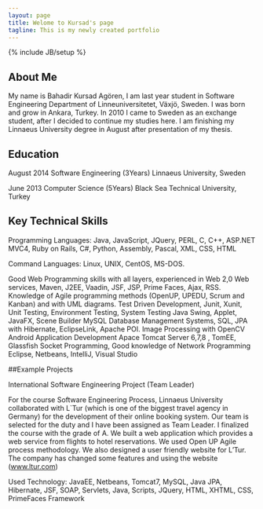 ```yaml
---
layout: page
title: Welome to Kursad's page 
tagline: This is my newly created portfolio
---
```

{% include JB/setup %}



## About Me

My name is Bahadir Kursad Agören, I am last year student in Software Engineering Department of
Linneuniversitetet, Växjö, Sweden. I was born and grow in Ankara, Turkey. In 2010 I came to Sweden as an
exchange student, after I decided to continue my studies here. I am finishing my Linnaeus University degree in
August after presentation of my thesis.

## Education

August 2014      Software Engineering (3Years) Linnaeus University, Sweden 

June   2013      Computer Science (5Years) Black Sea Technical University, Turkey

## Key Technical Skills

Programming Languages: Java, JavaScript, JQuery, PERL, C, C++, ASP.NET MVC4, Ruby on Rails, C#, Python, Assembly, Pascal, XML, CSS, HTML

Command Languages: Linux, UNIX, CentOS, MS-DOS.

 Good Web Programming skills with all layers, experienced in Web 2,0 Web services, Maven, J2EE, Vaadin, JSF,  JSP,  Prime Faces, Ajax, RSS.
 Knowledge of Agile programming methods (OpenUP, UPEDU, Scrum and Kanban) and with UML diagrams.
 Test Driven Development, Junit, Xunit, Unit Testing, Environment Testing, System Testing
 Java Swing, Applet, JavaFX, Scene Builder
 MySQL Database Management Systems, SQL, JPA with Hibernate, EclipseLink, Apache POI.
 Image Processing with OpenCV
 Android Application Development
 Apace Tomcat Server 6,7,8 , TomEE, Glassfish
 Socket Programming, Good knowledge of Network Programming
 Eclipse, Netbeans, IntelliJ, Visual Studio

##Example Projects

International Software Engineering Project (Team Leader)

For the course Software Engineering Process, Linnaeus University collaborated with L`Tur (which is one of the biggest travel agency in Germany) for the development of their online booking system. Our team is selected for the duty and I have been assigned as Team Leader. I finalized the course with the grade of A. 
We built a web application which provides a web service from flights to hotel reservations. We used Open UP Agile process methodology. We also designed a user friendly website for L’Tur. The company has changed some features and using the website (www.ltur.com) 

Used Technology: JavaEE, Netbeans, Tomcat7, MySQL, Java JPA, Hibernate, JSF, SOAP, Servlets, 
Java, Scripts, JQuery, HTML, XHTML, CSS, PrimeFaces Framework



  




